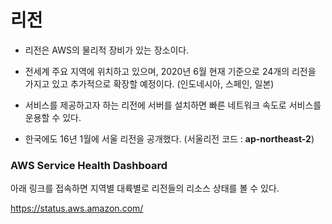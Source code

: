 # 리전

- 리전은 AWS의 물리적 장비가 있는 장소이다.

- 전세계 주요 지역에 위치하고 있으며, 2020년 6월 현재 기준으로 24개의 리전을 가지고 있고 추가적으로 확장할 예정이다. (인도네시아, 스페인, 일본)

- 서비스를 제공하고자 하는 리전에 서버를 설치하면 빠른 네트워크 속도로 서비스를 운용할 수 있다.
- 한국에도 16년 1월에 서울 리전을 공개했다. (서울리전 코드 : **ap-northeast-2**)



### AWS Service Health Dashboard

아래 링크를 접속하면 지역별 대륙별로 리전들의 리소스 상태를 볼 수 있다.

https://status.aws.amazon.com/


